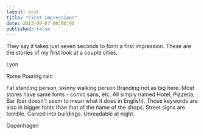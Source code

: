 ```yaml
---
layout: post
title: "First Impressions"
date: 2013-09-07 00:00:00
published: false
---
```


They say it takes just seven seconds to form a first impression. These are the stories of my first look at a couple cities.

Lyon

Rome
Pouring rain

Fat standing person, skinny walking person
Branding not as big here. Most stores have same fonts - comic sans, etc. All simply named Hotel, Pizzeria, Bar (bar doesn't seem to mean what it does in English). Those keywords are also in bigger fonts than that of the name of the shops.
Street signs are terrible. Carved into buildings. Unreadable at night.

Copenhagen


